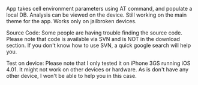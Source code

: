 App takes cell environment parameters using AT command, and populate a local DB. Analysis can be viewed on the device. Still working on the main theme for the app. Works only on jailbroken devices.

Source Code:
Some people are having trouble finding the source code. Please note that code is available via SVN and is NOT in the download section. If you don't know how to use SVN, a quick google search will help you.

Test on device:
Please note that I only tested it on iPhone 3GS running iOS 4.01. It might not work on other devices or hardware. As is don't have any other device, I won't be able to help you in this case.
